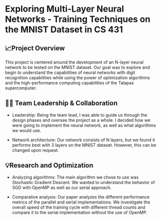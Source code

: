 # Exploring Multi-Layer Neural Networks - Training Techniques on the MNIST Dataset in CS 431

## 📈Project Overview
This project is centered around the development of an N-layer neural network to be tested on the MNIST dataset. Our goal was to explore and begin to understand the capabilities of neural networks with digit recognition capabilities while using the power of optimization algorithms and the high-performance computing capabilities of the Talapas supercomputer. 

## 🧑‍💻 Team Leadership & Collaboration
* Leadership:
  Being the team lead, I was able to guide us through the design phases and oversee the project as a whole. I decided how we were going to implement the neural network, as well as what algorithms we would use.

* Network architecture:
  Our network consists of N layers, but we found it performs best with 3 layers on the MNIST dataset. However, this can be changed upon request.

## 💡Research and Optimization
* Analyzing algorithms:
  The main algorithm we chose to use was Stochastic Gradient Descent. We wanted to understand the behavior of SGD with OpenMP as well as our serial approach.

* Comparative analysis:
  Our paper analyzes the different performance metrics of the parallel and serial implementations. We investigate the overall speed of the training cycle with different thread counts and compare it to the serial implementation without the use of OpenMP.
